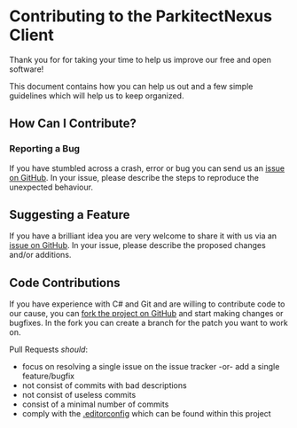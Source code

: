 Contributing to the ParkitectNexus Client
=========================================
Thank you for for taking your time to help us improve our free and open software!

This document contains how you can help us out and a few simple guidelines which will help us to keep organized.

How Can I Contribute?
---------------------

### Reporting a Bug
If you have stumbled across a crash, error or bug you can send us an [issue on GitHub](https://guides.github.com/features/issues/). 
In your issue, please describe the steps to reproduce the unexpected behaviour.

## Suggesting a Feature
If you have a brilliant idea you are very welcome to share it with us via an [issue on GitHub](https://guides.github.com/features/issues/).
In your issue, please describe the proposed changes and/or additions.

## Code Contributions
If you have experience with C# and Git and are willing to contribute code to our cause, you can 
[fork the project on GitHub](https://guides.github.com/activities/forking/) and start making changes or bugfixes. In the fork you can
create a branch for the patch you want to work on.

Pull Requests *should*:

- focus on resolving a single issue on the issue tracker -or- add a single feature/bugfix
- not consist of commits with bad descriptions
- not consist of useless commits
- consist of a minimal number of commits
- comply with the [.editorconfig](.editorconfig) which can be found within this project
